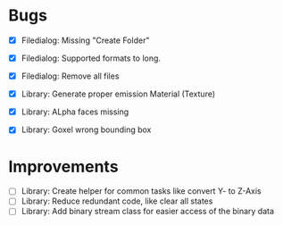 # Bugs

- [x] Filedialog: Missing "Create Folder"
- [x] Filedialog: Supported formats to long.
- [x] Filedialog: Remove all files
- [x] Library: Generate proper emission Material (Texture)
- [x] Library: ALpha faces missing
- [x] Library: Goxel wrong bounding box


# Improvements

- [ ] Library: Create helper for common tasks like convert Y- to Z-Axis
- [ ] Library: Reduce redundant code, like clear all states
- [ ] Library: Add binary stream class for easier access of the binary data
